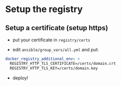 # Setup the registry

## Setup a certificate (setup https)

- put your certificate in `registry/certs`

- edit `ansible/group_vars/all.yml` and put:

```yaml
docker_registry_additional_env: >
  REGISTRY_HTTP_TLS_CERTIFICATE=/certs/domain.crt
  REGISTRY_HTTP_TLS_KEY=/certs/domain.key
```

- deploy!
